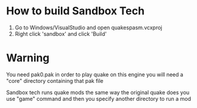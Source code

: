 # How to build Sandbox Tech
1. Go to Windows/VisualStudio and open quakespasm.vcxproj
2. Right click 'sandbox' and click 'Build'

# Warning
You need pak0.pak in order to play quake on this engine you will need a "core" directory containing that pak file

Sandbox tech runs quake mods the same way the original quake does you use "game" command and then you specify another directory to run a mod
